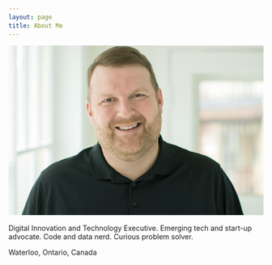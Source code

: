 ```yaml
---
layout: page
title: About Me
---
```

<img class="img-fluid" src="/img/profile-web.jpg" alt="Jeff Schnurr">

Digital Innovation and Technology Executive. Emerging tech and start-up advocate. Code and data nerd. Curious problem solver.

<i class="fas fa-map-marker-alt"></i> Waterloo, Ontario, Canada